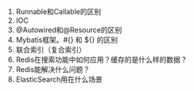 1. Runnable和Callable的区别
2.  IOC
3. @Autowired和@Resource的区别
4.  Mybatis框架。#{} 和 ${} 的区别
5. 联合索引（复合索引）
6.  Redis在搜索功能中如何应用？缓存的是什么样的数据？
7.  Redis能解决什么问题？
8.  ElasticSearch用在什么场景